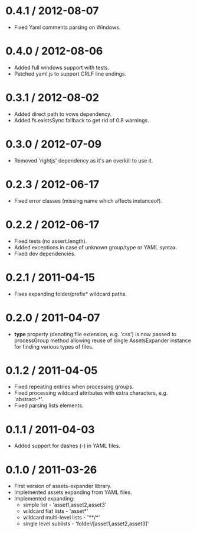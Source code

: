 0.4.1 / 2012-08-07
==================

  * Fixed Yaml comments parsing on Windows.

0.4.0 / 2012-08-06
==================

  * Added full windows support with tests.
  * Patched yaml.js to support CRLF line endings.

0.3.1 / 2012-08-02
==================

  * Added direct path to vows dependency.
  * Added fs.existsSync fallback to get rid of 0.8 warnings.

0.3.0 / 2012-07-09
==================

  * Removed 'rightjs' dependency as it's an overkill to use it.

0.2.3 / 2012-06-17
==================

  * Fixed error classes (missing name which affects instanceof).

0.2.2 / 2012-06-17
==================

  * Fixed tests (no assert.length).
  * Added exceptions in case of unknown group/type or YAML syntax.
  * Fixed dev dependencies.

0.2.1 / 2011-04-15
==================

  * Fixes expanding folder/prefix* wildcard paths.

0.2.0 / 2011-04-07
==================

  * **type** property (denoting file extension, e.g. 'css') is now passed to processGroup method allowing reuse of single AssetsExpander instance for finding various types of files.

0.1.2 / 2011-04-05
==================

  * Fixed repeating entries when processing groups.
  * Fixed processing wildcard attributes with extra characters, e.g. 'abstract-*'.
  * Fixed parsing lists elements.

0.1.1 / 2011-04-03
==================

  * Added support for dashes (-) in YAML files.

0.1.0 / 2011-03-26
==================

  * First version of assets-expander library.
  * Implemented assets expanding from YAML files.
  * Implemented expanding:
    * simple list - 'asset1,asset2,asset3'
    * wildcard flat lists - 'asset*'
    * wildcard multi-level lists - '\*\*/\*'
    * single level sublists - 'folder/[asset1,asset2,asset3]'